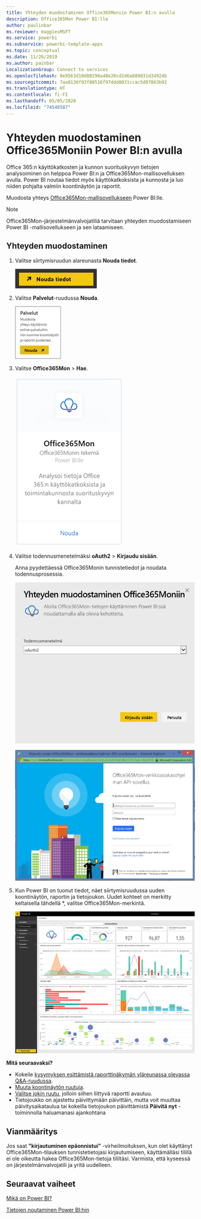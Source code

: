 ```yaml
---
title: Yhteyden muodostaminen Office365Moniin Power BI:n avulla
description: Office365Mon Power BI:lle
author: paulinbar
ms.reviewer: maggiesMSFT
ms.service: powerbi
ms.subservice: powerbi-template-apps
ms.topic: conceptual
ms.date: 11/26/2019
ms.author: painbar
LocalizationGroup: Connect to services
ms.openlocfilehash: 8e9563d10d80290a48e20cd2d6a889831d34924b
ms.sourcegitcommit: 7aa0136f93f88516f97ddd8031ccac5d07863b92
ms.translationtype: HT
ms.contentlocale: fi-FI
ms.lasthandoff: 05/05/2020
ms.locfileid: "74548587"
---
```

# <a name="connect-to-office365mon-with-power-bi"></a>Yhteyden muodostaminen Office365Moniin Power BI:n avulla
Office 365:n käyttökatkosten ja kunnon suorituskyvyn tietojen analysoiminen on helppoa Power BI:n ja Office365Mon-mallisovelluksen avulla. Power BI noutaa tiedot myös käyttökatkoksista ja kunnosta ja luo niiden pohjalta valmiin koontinäytön ja raportit.

Muodosta yhteys [Office365Mon-mallisovellukseen](https://msit.powerbi.com/groups/me/getapps/services/office365mon.office365mon_powerbi_v3) Power BI:lle.

>[!NOTE]
>Office365Mon-järjestelmänvalvojatiliä tarvitaan yhteyden muodostamiseen Power BI -mallisovellukseen ja sen lataamiseen.

## <a name="how-to-connect"></a>Yhteyden muodostaminen
1. Valitse siirtymisruudun alareunasta **Nouda tiedot**.
   
   ![](media/service-connect-to-office365mon/pbi_getdata.png)
2. Valitse **Palvelut**-ruudussa **Nouda**.
   
   ![](media/service-connect-to-office365mon/pbi_getservices.png) 
3. Valitse **Office365Mon** \> **Hae**.
   
   ![](media/service-connect-to-office365mon/o365mon.png)
4. Valitse todennusmenetelmäksi **oAuth2** \> **Kirjaudu sisään**.
   
   Anna pyydettäessä Office365Monin tunnistetiedot ja noudata todennusprosessia.
   
   ![](media/service-connect-to-office365mon/creds.png)
   
   ![](media/service-connect-to-office365mon/creds2.png)
5. Kun Power BI on tuonut tiedot, näet siirtymisruudussa uuden koontinäytön, raportin ja tietojoukon. Uudet kohteet on merkitty keltaisella tähdellä \*, valitse Office365Mon-merkintä.
   
   ![](media/service-connect-to-office365mon/dashboard4.png)

**Mitä seuraavaksi?**

* Kokeile [kysymyksen esittämistä raporttinäkymän yläreunassa olevassa Q&A-ruudussa](consumer/end-user-q-and-a.md).
* [Muuta koontinäytön ruutuja](service-dashboard-edit-tile.md).
* [Valitse jokin ruutu](consumer/end-user-tiles.md), jolloin siihen liittyvä raportti avautuu.
* Tietojoukko on ajastettu päivittymään päivittäin, mutta voit muuttaa päivitysaikataulua tai kokeilla tietojoukon päivittämistä **Päivitä nyt** -toiminnolla haluamanasi ajankohtana

## <a name="troubleshooting"></a>Vianmääritys
Jos saat  **”kirjautuminen epäonnistui”** -virheilmoituksen, kun olet käyttänyt Office365Mon-tilauksen tunnistetietojasi kirjautumiseen, käyttämälläsi tilillä ei ole oikeutta hakea Office365Mon-tietoja tililtäsi. Varmista, että kyseessä on järjestelmänvalvojatili ja yritä uudelleen.

## <a name="next-steps"></a>Seuraavat vaiheet
[Mikä on Power BI?](fundamentals/power-bi-overview.md)

[Tietojen noutaminen Power BI:hin](service-get-data.md)

